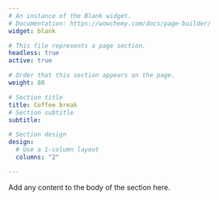 ```yaml
---
# An instance of the Blank widget.
# Documentation: https://wowchemy.com/docs/page-builder/
widget: blank

# This file represents a page section.
headless: true
active: true

# Order that this section appears on the page.
weight: 80

# Section title
title: Coffee break
# Section subtitle
subtitle:

# Section design
design:
  # Use a 1-column layout
  columns: "2"

---
```


Add any content to the body of the section here.